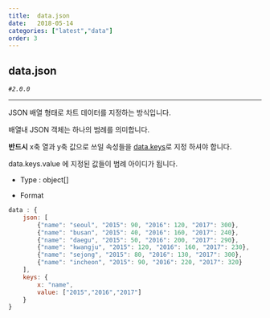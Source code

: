```yaml
---
title:  data.json
date:   2018-05-14
categories: ["latest","data"]
order: 3
---
```


## data.json

_`#2.0.0`_

---

JSON 배열 형태로 차트 데이터를 지정하는 방식입니다.

배열내 JSON 객체는 하나의 범례를 의미합니다.

**반드시** x축 열과 y축 값으로 쓰일 속성들을 [data.keys](/data/data.keys.html)로 지정 하셔야 합니다.

data.keys.value 에 지정된 값들이 범례 아이디가 됩니다.

* Type : object[]

* Format
```javascript
data : {
    json: [
        {"name": "seoul", "2015": 90, "2016": 120, "2017": 300},
        {"name": "busan", "2015": 40, "2016": 160, "2017": 240},
        {"name": "daegu", "2015": 50, "2016": 200, "2017": 290},
        {"name": "kwangju", "2015": 120, "2016": 160, "2017": 230},
        {"name": "sejong", "2015": 80, "2016": 130, "2017": 300},
        {"name": "incheon", "2015": 90, "2016": 220, "2017": 320}
    ],
    keys: {
        x: "name",
        value: ["2015","2016","2017"]
    }
}
```